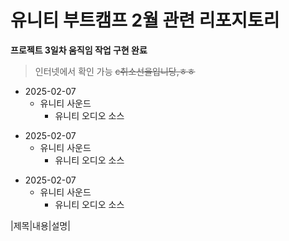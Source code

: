 # 유니티 부트캠프 2월 관련 리포지토리




**프로젝트 3일차 움직임 작업 구현 완료**
> 인터넷에서 확인 가능
~~c취소선을입니당,ㅎㅎ~~


+ 2025-02-07
  + 유니티 사운드
    + 유니티 오디오 소스
   
- 2025-02-07
  - 유니티 사운드
    - 유니티 오디오 소스


* 2025-02-07
  * 유니티 사운드
    * 유니티 오디오 소스


|제목|내용|설명|

